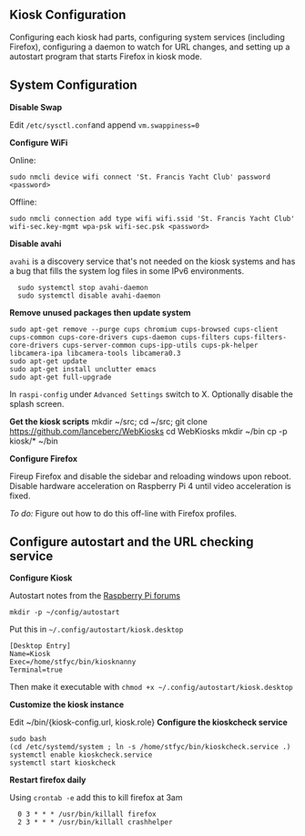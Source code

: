 ﻿## **Kiosk Configuration**

Configuring each kiosk had parts, configuring system services (including Firefox), configuring a daemon to watch for URL changes, and setting up a autostart program that starts Firefox in kiosk mode.

## **System Configuration**

**Disable Swap**

Edit `/etc/sysctl.conf`and append `vm.swappiness=0`

**Configure WiFi**

Online:

	sudo nmcli device wifi connect 'St. Francis Yacht Club' password <password>

Offline:

	sudo nmcli connection add type wifi wifi.ssid 'St. Francis Yacht Club' wifi-sec.key-mgmt wpa-psk wifi-sec.psk <password>

**Disable avahi**

`avahi` is a discovery service that's not needed on the kiosk systems and has a bug that fills the system log files in some IPv6 environments.

      sudo systemctl stop avahi-daemon
      sudo systemctl disable avahi-daemon

**Remove unused packages then update system**

	sudo apt-get remove --purge cups chromium cups-browsed cups-client cups-common cups-core-drivers cups-daemon cups-filters cups-filters-core-drivers cups-server-common cups-ipp-utils cups-pk-helper libcamera-ipa libcamera-tools libcamera0.3
	sudo apt-get update
	sudo apt-get install unclutter emacs
	sudo apt-get full-upgrade

In `raspi-config` under `Advanced Settings` switch to X. Optionally disable the splash screen.

**Get the kiosk scripts**
      mkdir ~/src; cd ~/src; git clone https://github.com/lanceberc/WebKiosks
      cd WebKiosks
      mkdir ~/bin
      cp -p kiosk/* ~/bin

**Configure Firefox**

Fireup Firefox and disable the sidebar and reloading windows upon reboot. Disable hardware acceleration on Raspberry Pi 4 until video acceleration is fixed.

*To do:* Figure out how to do this off-line with Firefox profiles.

## **Configure autostart and the URL checking service**

**Configure Kiosk**


Autostart notes from the [Raspberry Pi forums](https://forums.raspberrypi.com/viewtopic.php?t=294014)

	mkdir -p ~/config/autostart
	
Put this in `~/.config/autostart/kiosk.desktop`

	[Desktop Entry]
	Name=Kiosk
	Exec=/home/stfyc/bin/kiosknanny
	Terminal=true

Then make it executable with `chmod +x ~/.config/autostart/kiosk.desktop`

**Customize the kiosk instance**

Edit ~/bin/{kiosk-config.url, kiosk.role}
**Configure the kioskcheck service**

	sudo bash
	(cd /etc/systemd/system ; ln -s /home/stfyc/bin/kioskcheck.service .)
	systemctl enable kioskcheck.service
	systemctl start kioskcheck

**Restart firefox daily**

Using `crontab -e` add this to kill firefox at 3am

      0 3 * * * /usr/bin/killall firefox
      2 3 * * * /usr/bin/killall crashhelper
